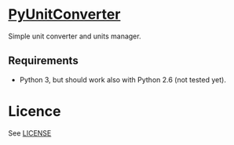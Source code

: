 # [PyUnitConverter](https://github.com/jyri78/PyUnitConverter/)
Simple unit converter and units manager.

## Requirements
* Python 3, but should work also with Python 2.6 (not tested yet).

# Licence
See [LICENSE](LICENSE)
